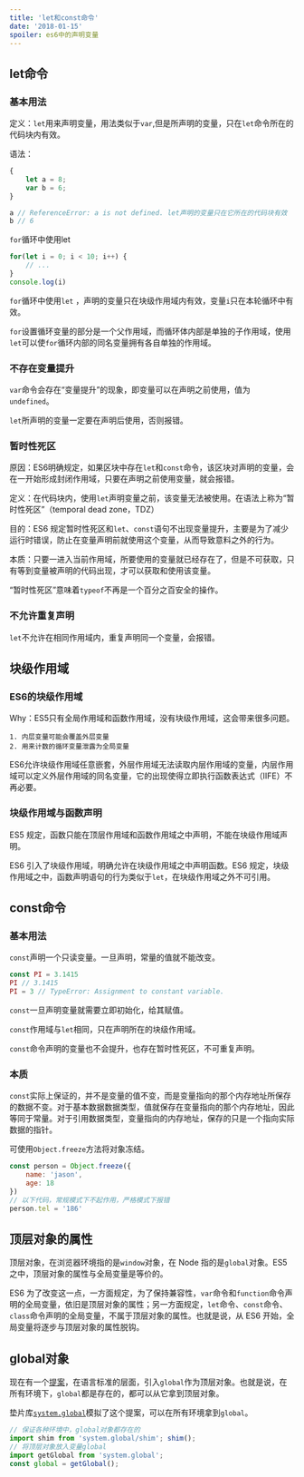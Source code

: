 ```yaml
---
title: 'let和const命令'
date: '2018-01-15'
spoiler: es6中的声明变量
---
```

## let命令

### 基本用法

定义：`let`用来声明变量，用法类似于`var`,但是所声明的变量，只在`let`命令所在的代码块内有效。	

语法：

```javascript
{
    let a = 8;
    var b = 6;
}

a // ReferenceError: a is not defined. let声明的变量只在它所在的代码块有效
b // 6
```

`for`循环中使用let

```javascript
for(let i = 0; i < 10; i++) {
    // ...
}
console.log(i)
```

`for`循环中使用`let` ，声明的变量只在块级作用域内有效，变量`i`只在本轮循环中有效。

`for`设置循环变量的部分是一个父作用域，而循环体内部是单独的子作用域，使用`let`可以使`for`循环内部的同名变量拥有各自单独的作用域。

###  不存在变量提升

`var`命令会存在“变量提升”的现象，即变量可以在声明之前使用，值为`undefined`。

`let`所声明的变量一定要在声明后使用，否则报错。

### 暂时性死区

原因：ES6明确规定，如果区块中存在`let`和`const`命令，该区块对声明的变量，会在一开始形成封闭作用域，只要在声明之前使用变量，就会报错。

定义：在代码块内，使用`let`声明变量之前，该变量无法被使用。在语法上称为“暂时性死区”（temporal dead zone，TDZ）

目的：ES6 规定暂时性死区和`let`、`const`语句不出现变量提升，主要是为了减少运行时错误，防止在变量声明前就使用这个变量，从而导致意料之外的行为。

本质：只要一进入当前作用域，所要使用的变量就已经存在了，但是不可获取，只有等到变量被声明的代码出现，才可以获取和使用该变量。

“暂时性死区”意味着`typeof`不再是一个百分之百安全的操作。

### 不允许重复声明

`let`不允许在相同作用域内，重复声明同一个变量，会报错。

## 块级作用域

### ES6的块级作用域

Why：ES5只有全局作用域和函数作用域，没有块级作用域，这会带来很多问题。

 	1. 内层变量可能会覆盖外层变量
 	2. 用来计数的循环变量泄露为全局变量 

ES6允许块级作用域任意嵌套，外层作用域无法读取内层作用域的变量，内层作用域可以定义外层作用域的同名变量，它的出现使得立即执行函数表达式（IIFE）不再必要。

### 块级作用域与函数声明

ES5 规定，函数只能在顶层作用域和函数作用域之中声明，不能在块级作用域声明。

ES6 引入了块级作用域，明确允许在块级作用域之中声明函数。ES6 规定，块级作用域之中，函数声明语句的行为类似于`let`，在块级作用域之外不可引用。

## const命令

### 基本用法

`const`声明一个只读变量。一旦声明，常量的值就不能改变。

```javascript
const PI = 3.1415
PI // 3.1415
PI = 3 // TypeError: Assignment to constant variable.
```

`const`一旦声明变量就需要立即初始化，给其赋值。

`const`作用域与`let`相同，只在声明所在的块级作用域。

`const`命令声明的变量也不会提升，也存在暂时性死区，不可重复声明。

### 本质

`const`实际上保证的，并不是变量的值不变，而是变量指向的那个内存地址所保存的数据不变。对于基本数据数据类型，值就保存在变量指向的那个内存地址，因此等同于常量。对于引用数据类型，变量指向的内存地址，保存的只是一个指向实际数据的指针。

可使用`Object.freeze`方法将对象冻结。

```javascript
const person = Object.freeze({
    name: 'jason',
    age: 18
})
// 以下代码，常规模式下不起作用，严格模式下报错
person.tel = '186'
```

## 顶层对象的属性

顶层对象，在浏览器环境指的是`window`对象，在 Node 指的是`global`对象。ES5 之中，顶层对象的属性与全局变量是等价的。

ES6 为了改变这一点，一方面规定，为了保持兼容性，`var`命令和`function`命令声明的全局变量，依旧是顶层对象的属性；另一方面规定，`let`命令、`const`命令、`class`命令声明的全局变量，不属于顶层对象的属性。也就是说，从 ES6 开始，全局变量将逐步与顶层对象的属性脱钩。

## global对象

现在有一个[提案](https://github.com/tc39/proposal-global)，在语言标准的层面，引入`global`作为顶层对象。也就是说，在所有环境下，`global`都是存在的，都可以从它拿到顶层对象。

垫片库[`system.global`](https://github.com/ljharb/System.global)模拟了这个提案，可以在所有环境拿到`global`。 

```javascript
// 保证各种环境中，global对象都存在的
import shim from 'system.global/shim'; shim();
// 将顶层对象放入变量global
import getGlobal from 'system.global';
const global = getGlobal();
```

